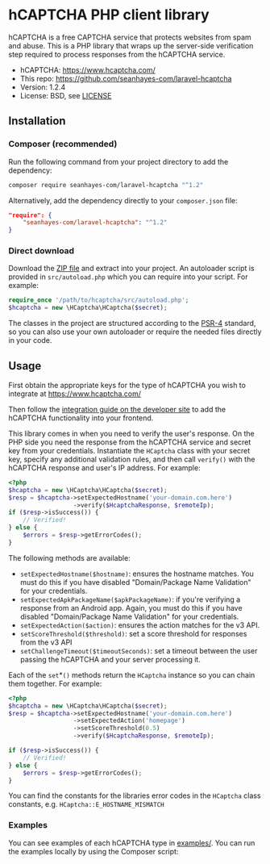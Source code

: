 # hCAPTCHA PHP client library

hCAPTCHA is a free CAPTCHA service that protects websites from spam and abuse.
This is a PHP library that wraps up the server-side verification step required
to process responses from the hCAPTCHA service. 

- hCAPTCHA: https://www.hcaptcha.com/
- This repo: https://github.com/seanhayes-com/laravel-hcaptcha
- Version: 1.2.4
- License: BSD, see [LICENSE](LICENSE)

## Installation

### Composer (recommended)

Run the following command from your project directory to add the dependency:

``` bash
composer require seanhayes-com/laravel-hcaptcha "^1.2"
```

Alternatively, add the dependency directly to your `composer.json` file:

```json
"require": {
    "seanhayes-com/laravel-hcaptcha": "^1.2"
}
```

### Direct download

Download the [ZIP file](https://github.com/seanhayes-com/laravel-hcaptcha/archive/master.zip)
and extract into your project. An autoloader script is provided in
`src/autoload.php` which you can require into your script. For example:

```php
require_once '/path/to/hcaptcha/src/autoload.php';
$hcaptcha = new \HCaptcha\HCaptcha($secret);
```

The classes in the project are structured according to the
[PSR-4](http://www.php-fig.org/psr/psr-4/) standard, so you can also use your
own autoloader or require the needed files directly in your code.

## Usage

First obtain the appropriate keys for the type of hCAPTCHA you wish to
integrate at https://www.hcaptcha.com/

Then follow the [integration guide on the developer
site](https://docs.hcaptcha.com/) to add the hCAPTCHA
functionality into your frontend.

This library comes in when you need to verify the user's response. On the PHP
side you need the response from the hCAPTCHA service and secret key from your
credentials. Instantiate the `HCaptcha` class with your secret key, specify any
additional validation rules, and then call `verify()` with the hCAPTCHA
response and user's IP address. For example:

```php
<?php
$hcaptcha = new \HCaptcha\HCaptcha($secret);
$resp = $hcaptcha->setExpectedHostname('your-domain.com.here')
                  ->verify($HcaptchaResponse, $remoteIp);
if ($resp->isSuccess()) {
    // Verified!
} else {
    $errors = $resp->getErrorCodes();
}
```

The following methods are available:

- `setExpectedHostname($hostname)`: ensures the hostname matches. You must do
  this if you have disabled "Domain/Package Name Validation" for your
  credentials.
- `setExpectedApkPackageName($apkPackageName)`: if you're verifying a response
  from an Android app. Again, you must do this if you have disabled
  "Domain/Package Name Validation" for your credentials.
- `setExpectedAction($action)`: ensures the action matches for the v3 API.
- `setScoreThreshold($threshold)`: set a score threshold for responses from the
  v3 API
- `setChallengeTimeout($timeoutSeconds)`: set a timeout between the user passing
  the hCAPTCHA and your server processing it.

Each of the `set`\*`()` methods return the `HCaptcha` instance so you can chain
them together. For example:

```php
<?php
$hcaptcha = new \HCaptcha\HCaptcha($secret);
$resp = $hcaptcha->setExpectedHostname('your-domain.com.here')
                  ->setExpectedAction('homepage')
                  ->setScoreThreshold(0.5)
                  ->verify($HcaptchaResponse, $remoteIp);

if ($resp->isSuccess()) {
    // Verified!
} else {
    $errors = $resp->getErrorCodes();
}
```

You can find the constants for the libraries error codes in the `HCaptcha`
class constants, e.g. `HCaptcha::E_HOSTNAME_MISMATCH`

### Examples

You can see examples of each hCAPTCHA type in [examples/](examples/). You can
run the examples locally by using the Composer script:
